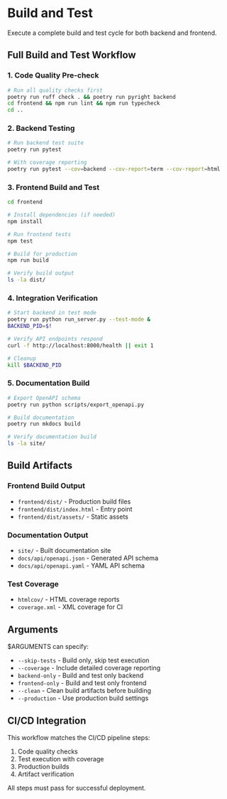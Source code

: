 # Build and Test

Execute a complete build and test cycle for both backend and frontend.

## Full Build and Test Workflow

### 1. Code Quality Pre-check
```bash
# Run all quality checks first
poetry run ruff check . && poetry run pyright backend
cd frontend && npm run lint && npm run typecheck
cd ..
```

### 2. Backend Testing
```bash
# Run backend test suite
poetry run pytest

# With coverage reporting
poetry run pytest --cov=backend --cov-report=term --cov-report=html
```

### 3. Frontend Build and Test
```bash
cd frontend

# Install dependencies (if needed)
npm install

# Run frontend tests
npm test

# Build for production
npm run build

# Verify build output
ls -la dist/
```

### 4. Integration Verification
```bash
# Start backend in test mode
poetry run python run_server.py --test-mode &
BACKEND_PID=$!

# Verify API endpoints respond
curl -f http://localhost:8000/health || exit 1

# Cleanup
kill $BACKEND_PID
```

### 5. Documentation Build
```bash
# Export OpenAPI schema
poetry run python scripts/export_openapi.py

# Build documentation
poetry run mkdocs build

# Verify documentation build
ls -la site/
```

## Build Artifacts

### Frontend Build Output
- `frontend/dist/` - Production build files
- `frontend/dist/index.html` - Entry point
- `frontend/dist/assets/` - Static assets

### Documentation Output
- `site/` - Built documentation site
- `docs/api/openapi.json` - Generated API schema
- `docs/api/openapi.yaml` - YAML API schema

### Test Coverage
- `htmlcov/` - HTML coverage reports
- `coverage.xml` - XML coverage for CI

## Arguments

$ARGUMENTS can specify:
- `--skip-tests` - Build only, skip test execution
- `--coverage` - Include detailed coverage reporting
- `backend-only` - Build and test only backend
- `frontend-only` - Build and test only frontend
- `--clean` - Clean build artifacts before building
- `--production` - Use production build settings

## CI/CD Integration

This workflow matches the CI/CD pipeline steps:
1. Code quality checks
2. Test execution with coverage
3. Production builds
4. Artifact verification

All steps must pass for successful deployment.
